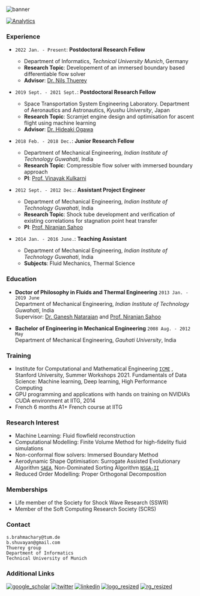 ![banner](https://user-images.githubusercontent.com/34644464/72253356-60919700-3627-11ea-9537-e5819c77f373.jpg)

[![Analytics](https://ga-beacon.appspot.com/UA-XXXXX-X/welcome-page)](https://github.com/shuvayanb/about)

### Experience

- `2022 Jan. - Present`: **Postdoctoral Research Fellow**
   - Department of Informatics, _Technical University Munich_, Germany
   - **Research Topic**: Developement of an immersed boundary based differentiable flow solver
   - **Advisor**: [Dr. Nils Thuerey](https://ge.in.tum.de/)

- `2019 Sept. - 2021 Sept.`: **Postdoctoral Research Fellow**
   - Space Transportation System Engineering Laboratory. Department of Aeronautics and Astronautics, _Kyushu University_, Japan
   - **Research Topic**: Scramjet engine design and optimisation for ascent flight using machine learning
   - **Advisor**: [Dr. Hideaki Ogawa](http://aero.kyushu-u.ac.jp/stsel/about.html)
   
- `2018 Feb. - 2018 Dec.`: **Junior Research Fellow**
   - Department of Mechanical Engineering, _Indian Institute of Technology Guwahati_, India
   - **Research Topic**: Compressible flow solver with immersed boundary approach
   - **PI**: [Prof. Vinayak Kulkarni](https://sites.google.com/site/kulksaero/)

- `2012 Sept. - 2012 Dec.`: **Assistant Project Engineer**
   - Department of Mechanical Engineering, _Indian Institute of Technology Guwahati_, India
   - **Research Topic**: Shock tube development and verification of existing correlations for stagnation point heat transfer
   - **PI**: [Prof. Niranjan Sahoo](https://iitg.irins.org/profile/128417)

- `2014 Jan. - 2016 June.`: **Teaching Assistant**
   - Department of Mechanical Engineering, _Indian Institute of Technology Guwahati_, India
   - **Subjects**: Fluid Mechanics, Thermal Science

### Education

- **Doctor of Philosophy in Fluids and Thermal Engineering** `2013 Jan. - 2019 June` <br/>
  Department of Mechanical Engineering, _Indian Institute of Technology Guwahati_, India <br/>
  Supervisor: [Dr. Ganesh Natarajan](https://sites.google.com/site/ganucfd/about-me) and [Prof. Niranjan Sahoo](https://iitg.irins.org/profile/128417)
  
- **Bachelor of Engineering in Mechanical Engineering** `2008 Aug. - 2012 May` <br/>
  Department of Mechanical Engineering, _Gauhati University_, India <br/>
  
### Training

- Institute for Computational and Mathematical Engineering [`ICME`](https://icme.stanford.edu/icme-summer-workshops-2021-class-descriptions) , Stanford University, Summer Workshops 2021. Fundamentals of Data Science: Machine learning, Deep learning, High Performance Computing 
- GPU programming and applications with hands on training on NVIDIA’s CUDA environment at IITG, 2014
- French 6 months A1+ French course at IITG


### Research Interest

- Machine Learning: Fluid flowfield reconstruction
- Computational Modelling: Finite Volume Method for high-fidelity fluid simulations
- Non-conformal flow solvers: Immersed Boundary Method
- Aerodynamic Shape Optimisation: Surrogate Assisted Evolutionary Algorithm [`SAEA`](http://www.mdolab.net/research_resources.html), Non-Dominated Sorting Algorithm  [`NSGA-II`](https://www.iitk.ac.in/kangal/codes.shtml)
- Reduced Order Modelling: Proper Orthogonal Decomposition


### Memberships

- Life member of the Society for Shock Wave Research (SSWR)
- Member of the Soft Computing Research Society (SCRS)

### Contact
`s.brahmachary@tum.de`<br/>
`b.shuvayan@gmail.com`<br/>
`Thuerey group`<br/>
`Department of Informatics`<br/>
`Technical University of Munich`<br/>


### Additional Links

[![google_scholar](https://user-images.githubusercontent.com/34644464/108090987-945aae00-70be-11eb-961c-bcb87e9be50d.png)](https://scholar.google.co.in/citations?user=bPpIoyUAAAAJ&hl=en)
[![twitter](https://user-images.githubusercontent.com/34644464/108089295-c8cd6a80-70bc-11eb-8805-7996c9b44c93.png)](https://twitter.com/b_shuvayan)
[![linkedin](https://user-images.githubusercontent.com/34644464/108090165-ab4cd080-70bd-11eb-881d-c0db7215445e.png)](https://www.linkedin.com/in/shuvayan-brahmachary/)
[![logo_resized](https://user-images.githubusercontent.com/34644464/112086346-6130a080-8bcf-11eb-90ad-7c1ad5a3c6ed.png)](https://orcid.org/0000-0003-4383-0875)
[![rg_resized](https://user-images.githubusercontent.com/34644464/112087898-2da34580-8bd2-11eb-9e31-ee5ccfabc35c.png)](https://www.researchgate.net/profile/Shuvayan-Brahmachary)

<!-- Global site tag (gtag.js) - Google Analytics -->
<script async src="https://www.googletagmanager.com/gtag/js?id=G-13WJ6TW3YD"></script>
<script>
  window.dataLayer = window.dataLayer || [];
  function gtag(){dataLayer.push(arguments);}
  gtag('js', new Date());

  gtag('config', 'G-13WJ6TW3YD');
</script>
